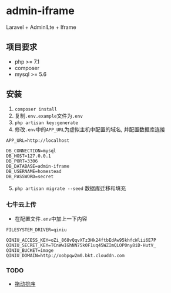 # admin-iframe
Laravel + AdminlLte + Iframe

## 项目要求

- php >= 7.1
- composer
- mysql >= 5.6

## 安装

1. `composer install`
2. 复制`.env.example`文件为`.env`
3. `php artisan key:generate`
4. 修改`.env`中的`APP_URL`为虚拟主机中配置的域名, 并配置数据库连接
```
APP_URL=http://localhost

DB_CONNECTION=mysql
DB_HOST=127.0.0.1
DB_PORT=3306
DB_DATABASE=admin-iframe
DB_USERNAME=homestead
DB_PASSWORD=secret
```
5. `php artisan migrate --seed` 数据库迁移和填充

### 七牛云上传

- 在配置文件`.env`中加上一下内容
```
FILESYSTEM_DRIVER=qiniu

QINIU_ACCESS_KEY=oZi_868vQqvXTz3Hk24ftbEdAw95khfcWlii6E7P
QINIU_SECRET_KEY=TCnWwIGhNN75k0F1uq45WZImQLOP0ny8iD-HutV_
QINIU_BUCKET=image
QINIU_DOMAIN=http://oobpqw2m0.bkt.clouddn.com
```

### TODO

- [拖动排序](https://github.com/RubaXa/Sortable)
